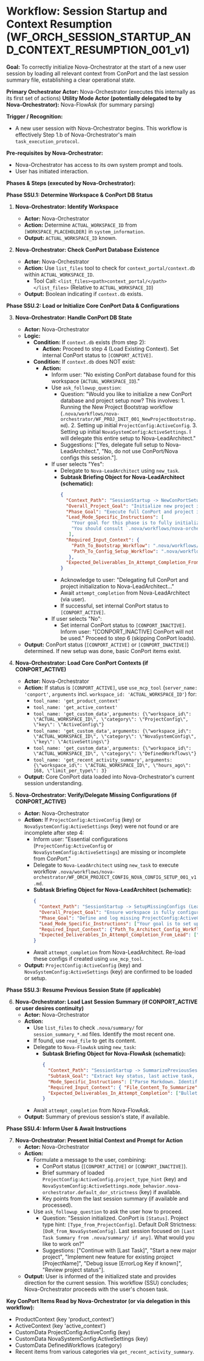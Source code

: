 # Workflow: Session Startup and Context Resumption (WF_ORCH_SESSION_STARTUP_AND_CONTEXT_RESUMPTION_001_v1)

**Goal:** To correctly initialize Nova-Orchestrator at the start of a new user session by loading all relevant context from ConPort and the last session summary file, establishing a clear operational state.

**Primary Orchestrator Actor:** Nova-Orchestrator (executes this internally as its first set of actions)
**Utility Mode Actor (potentially delegated to by Nova-Orchestrator):** Nova-FlowAsk (for summary parsing)

**Trigger / Recognition:**
- A new user session with Nova-Orchestrator begins. This workflow is effectively Step 1.b of Nova-Orchestrator's main `task_execution_protocol`.

**Pre-requisites by Nova-Orchestrator:**
- Nova-Orchestrator has access to its own system prompt and tools.
- User has initiated interaction.

**Phases & Steps (executed by Nova-Orchestrator):**

**Phase SSU.1: Determine Workspace & ConPort DB Status**

1.  **Nova-Orchestrator: Identify Workspace**
    *   **Actor:** Nova-Orchestrator
    *   **Action:** Determine `ACTUAL_WORKSPACE_ID` from `[WORKSPACE_PLACEHOLDER]` in `system_information`.
    *   **Output:** `ACTUAL_WORKSPACE_ID` known.

2.  **Nova-Orchestrator: Check ConPort Database Existence**
    *   **Actor:** Nova-Orchestrator
    *   **Action:** Use `list_files` tool to check for `context_portal/context.db` within `ACTUAL_WORKSPACE_ID`.
        *   Tool Call: `<list_files><path>context_portal/</path></list_files>` (Relative to `ACTUAL_WORKSPACE_ID`)
    *   **Output:** Boolean indicating if `context.db` exists.

**Phase SSU.2: Load or Initialize Core ConPort Data & Configurations**

3.  **Nova-Orchestrator: Handle ConPort DB State**
    *   **Actor:** Nova-Orchestrator
    *   **Logic:**
        *   **Condition:** If `context.db` exists (from step 2):
            *   **Action:** Proceed to step 4 (Load Existing Context). Set internal ConPort status to `[CONPORT_ACTIVE]`.
        *   **Condition:** If `context.db` does NOT exist:
            *   **Action:**
                *   Inform user: "No existing ConPort database found for this workspace (`ACTUAL_WORKSPACE_ID`)."
                *   Use `ask_followup_question`:
                    *   Question: "Would you like to initialize a new ConPort database and project setup now? This involves: 1. Running the New Project Bootstrap workflow (`.nova/workflows/nova-orchestrator/WF_PROJ_INIT_001_NewProjectBootstrap.md`). 2. Setting up initial `ProjectConfig:ActiveConfig`. 3. Setting up initial `NovaSystemConfig:ActiveSettings`. I will delegate this entire setup to Nova-LeadArchitect."
                    *   Suggestions: ["Yes, delegate full setup to Nova-LeadArchitect.", "No, do not use ConPort/Nova configs this session."].
                *   If user selects "Yes":
                    *   Delegate to `Nova-LeadArchitect` using `new_task`.
                    *   **Subtask Briefing Object for Nova-LeadArchitect (schematic):**
                        ```json
                        {
                          "Context_Path": "SessionStartup -> NewConPortSetup (LeadArchitect)",
                          "Overall_Project_Goal": "Initialize new project in workspace.",
                          "Phase_Goal": "Execute full ConPort and project initialization: Bootstrap, ProjectConfig, NovaSystemConfig.",
                          "Lead_Mode_Specific_Instructions": [
                            "Your goal for this phase is to fully initialize the project. Create a high-level plan for this, log it, and use your standard single-step execution loop to delegate atomic tasks to your specialists.",
                            "You should consult `.nova/workflows/nova-orchestrator/WF_PROJ_INIT_001_NewProjectBootstrap.md` and `.nova/workflows/nova-leadarchitect/WF_ARCH_PROJECT_CONFIG_SETUP_001_v1.md` for reference processes."
                           ],
                          "Required_Input_Context": {
                            "Path_To_Bootstrap_Workflow": ".nova/workflows/nova-orchestrator/WF_PROJ_INIT_001_NewProjectBootstrap.md",
                            "Path_To_Config_Setup_Workflow": ".nova/workflows/nova-leadarchitect/WF_ARCH_PROJECT_CONFIG_SETUP_001_v1.md"
                           },
                          "Expected_Deliverables_In_Attempt_Completion_From_Lead": ["Confirmation of bootstrap", "Confirmation of ProjectConfig logging", "Confirmation of NovaSystemConfig logging"]
                        }
                        ```
                    *   Acknowledge to user: "Delegating full ConPort and project initialization to Nova-LeadArchitect..."
                    *   Await `attempt_completion` from Nova-LeadArchitect (via user).
                    *   If successful, set internal ConPort status to `[CONPORT_ACTIVE]`.
                *   If user selects "No":
                    *   Set internal ConPort status to `[CONPORT_INACTIVE]`. Inform user: "[CONPORT_INACTIVE] ConPort will not be used." Proceed to step 6 (skipping ConPort loads).
    *   **Output:** ConPort status (`[CONPORT_ACTIVE]` or `[CONPORT_INACTIVE]`) determined. If new setup was done, basic ConPort items exist.

4.  **Nova-Orchestrator: Load Core ConPort Contexts (if CONPORT_ACTIVE)**
    *   **Actor:** Nova-Orchestrator
    *   **Action:** If status is `[CONPORT_ACTIVE]`, use `use_mcp_tool` (`server_name: 'conport'`, `arguments` incl. `workspace_id: 'ACTUAL_WORKSPACE_ID'`) for:
        *   `tool_name: 'get_product_context'`
        *   `tool_name: 'get_active_context'`
        *   `tool_name: 'get_custom_data'`, `arguments: {\"workspace_id\": \"ACTUAL_WORKSPACE_ID\", \"category\": \"ProjectConfig\", \"key\": \"ActiveConfig\"}`
        *   `tool_name: 'get_custom_data'`, `arguments: {\"workspace_id\": \"ACTUAL_WORKSPACE_ID\", \"category\": \"NovaSystemConfig\", \"key\": \"ActiveSettings\"}`
        *   `tool_name: 'get_custom_data'`, `arguments: {\"workspace_id\": \"ACTUAL_WORKSPACE_ID\", \"category\": \"DefinedWorkflows\"}`
        *   `tool_name: 'get_recent_activity_summary'`, `arguments: {\"workspace_id\": \"ACTUAL_WORKSPACE_ID\", \"hours_ago\": 168, \"limit_per_type\": 3}`
    *   **Output:** Core ConPort data loaded into Nova-Orchestrator's current session understanding.

5.  **Nova-Orchestrator: Verify/Delegate Missing Configurations (if CONPORT_ACTIVE)**
    *   **Actor:** Nova-Orchestrator
    *   **Action:** If `ProjectConfig:ActiveConfig` (key) or `NovaSystemConfig:ActiveSettings` (key) were not found or are incomplete after step 4:
        *   Inform user: "Essential configurations (`ProjectConfig:ActiveConfig` or `NovaSystemConfig:ActiveSettings`) are missing or incomplete from ConPort."
        *   Delegate to `Nova-LeadArchitect` using `new_task` to execute workflow `.nova/workflows/nova-orchestrator/WF_ORCH_PROJECT_CONFIG_NOVA_CONFIG_SETUP_001_v1.md`.
        *   **Subtask Briefing Object for Nova-LeadArchitect (schematic):**
            ```json
            {
              "Context_Path": "SessionStartup -> SetupMissingConfigs (LeadArchitect)",
              "Overall_Project_Goal": "Ensure workspace is fully configured.",
              "Phase_Goal": "Define and log missing ProjectConfig:ActiveConfig and/or NovaSystemConfig:ActiveSettings.",
              "Lead_Mode_Specific_Instructions": ["Your goal is to set up the missing configurations. Consult `.nova/workflows/nova-leadarchitect/WF_ARCH_PROJECT_CONFIG_SETUP_001_v1.md` for a reference process. Plan and delegate tasks to your specialists to guide the user and log the configurations."],
              "Required_Input_Context": {"Path_To_Architect_Config_Workflow": ".nova/workflows/nova-leadarchitect/WF_ARCH_PROJECT_CONFIG_SETUP_001_v1.md"},
              "Expected_Deliverables_In_Attempt_Completion_From_Lead": ["Confirmation of logging"]
            }
            ```
        *   Await `attempt_completion` from Nova-LeadArchitect. Re-load these configs if created using `use_mcp_tool`.
    *   **Output:** `ProjectConfig:ActiveConfig` (key) and `NovaSystemConfig:ActiveSettings` (key) are confirmed to be loaded or setup.

**Phase SSU.3: Resume Previous Session State (if applicable)**

6.  **Nova-Orchestrator: Load Last Session Summary (if CONPORT_ACTIVE or user desires continuity)**
    *   **Actor:** Nova-Orchestrator
    *   **Action:**
        *   Use `list_files` to check `.nova/summary/` for `session_summary_*.md` files. Identify the most recent one.
        *   If found, use `read_file` to get its content.
        *   Delegate to `Nova-FlowAsk` using `new_task`:
            *   **Subtask Briefing Object for Nova-FlowAsk (schematic):**
                ```json
                {
                  "Context_Path": "SessionStartup -> SummarizePreviousSession (FlowAsk)",
                  "Subtask_Goal": "Extract key status, last active task, and open points from the provided previous session summary text.",
                  "Mode_Specific_Instructions": ["Parse Markdown. Identify: 1. Main project/workflow active. 2. Last major step/phase. 3. Key ConPort items changed. 4. Next steps/open questions."],
                  "Required_Input_Context": { "File_Content_To_Summarize": "[Content of the .nova/summary/file.md]" },
                  "Expected_Deliverables_In_Attempt_Completion": ["Bulleted list summary: {last_active_task: '...', last_status: '...', key_items: ['...'], next_steps_or_open_points: ['...']}"]
                }
                ```
        *   Await `attempt_completion` from Nova-FlowAsk.
    *   **Output:** Summary of previous session's state, if available.

**Phase SSU.4: Inform User & Await Instructions**

7.  **Nova-Orchestrator: Present Initial Context and Prompt for Action**
    *   **Actor:** Nova-Orchestrator
    *   **Action:**
        *   Formulate a message to the user, combining:
            *   ConPort status (`[CONPORT_ACTIVE]` or `[CONPORT_INACTIVE]`).
            *   Brief summary of loaded `ProjectConfig:ActiveConfig.project_type_hint` (key) and `NovaSystemConfig:ActiveSettings.mode_behavior.nova-orchestrator.default_dor_strictness` (key) if available.
            *   Key points from the last session summary (if available and processed).
        *   Use `ask_followup_question` to ask the user how to proceed.
            *   Question: "Session initialized. ConPort is `[Status]`. Project type hint: `[Type_from_ProjectConfig]`. Default DoR Strictness: `[DoR_from_NovaSystemConfig]`. Last session focused on `[Last Task Summary from .nova/summary/ if any]`. What would you like to work on?"
            *   Suggestions: ["Continue with [Last Task]", "Start a new major project", "Implement new feature for existing project [ProjectName]", "Debug issue [ErrorLog Key if known]", "Review project status"].
    *   **Output:** User is informed of the initialized state and provides direction for the current session. This workflow (SSU) concludes; Nova-Orchestrator proceeds with the user's chosen task.

**Key ConPort Items Read by Nova-Orchestrator (or via delegation in this workflow):**
- ProductContext (key 'product_context')
- ActiveContext (key 'active_context')
- CustomData ProjectConfig:ActiveConfig (key)
- CustomData NovaSystemConfig:ActiveSettings (key)
- CustomData DefinedWorkflows (category)
- Recent items from various categories via `get_recent_activity_summary`.